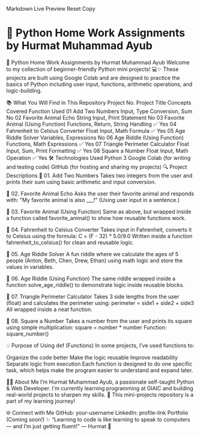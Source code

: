 Markdown Live Preview
Reset
Copy

# 🌟 Python Home Work Assignments by Hurmat Muhammad Ayub


🌟 Python Home Work Assignments by Hurmat Muhammad Ayub
Welcome to my collection of beginner-friendly Python mini projects! 💻✨
These projects are built using Google Colab and are designed to practice the basics of Python including user input, functions, arithmetic operations, and logic-building.

📚 What You Will Find in This Repository
Project No.	Project Title	Concepts Covered	Function Used
01	Add Two Numbers	Input, Type Conversion, Sum	No
02	Favorite Animal Echo	String Input, Print Statement	No
03	Favorite Animal (Using Function)	Functions, Return, String Handling	✅ Yes
04	Fahrenheit to Celsius Converter	Float Input, Math Formula	✅ Yes
05	Age Riddle Solver	Variables, Expressions	No
06	Age Riddle (Using Function)	Functions, Math Expressions	✅ Yes
07	Triangle Perimeter Calculator	Float Input, Sum, Print Formatting	✅ Yes
08	Square a Number	Float Input, Math Operation	✅ Yes
🛠 Technologies Used
Python 3
Google Colab (for writing and testing code)
GitHub (for hosting and sharing my projects)
🔍 Project Descriptions
📌 01. Add Two Numbers
Takes two integers from the user and prints their sum using basic arithmetic and input conversion.

📌 02. Favorite Animal Echo
Asks the user their favorite animal and responds with:
"My favorite animal is also ___!"
(Using user input in a sentence.)

📌 03. Favorite Animal (Using Function)
Same as above, but wrapped inside a function called favorite_animal() to show how reusable functions work.

📌 04. Fahrenheit to Celsius Converter
Takes input in Fahrenheit, converts it to Celsius using the formula:
C = (F - 32) * 5.0/9.0
Written inside a function fahrenheit_to_celsius() for clean and reusable logic.

📌 05. Age Riddle Solver
A fun riddle where we calculate the ages of 5 people (Anton, Beth, Chen, Drew, Ethan) using math logic and store the values in variables.

📌 06. Age Riddle (Using Function)
The same riddle wrapped inside a function solve_age_riddle() to demonstrate logic inside reusable blocks.

📌 07. Triangle Perimeter Calculator
Takes 3 side lengths from the user (float) and calculates the perimeter using:
perimeter = side1 + side2 + side3
All wrapped inside a neat function.

📌 08. Square a Number
Takes a number from the user and prints its square using simple multiplication:
square = number * number
Function: square_number()

💡 Purpose of Using def (Functions)
In some projects, I’ve used functions to:

Organize the code better
Make the logic reusable
Improve readability
Separate logic from execution
Each function is designed to do one specific task, which helps make the program easier to understand and expand later.

🙋‍♀️ About Me
I’m Hurmat Muhammad Ayub, a passionate self-taught Python & Web Developer. I'm currently learning programming at GIAIC and building real-world projects to sharpen my skills. 💪
This mini-projects repository is a part of my learning journey!

🌐 Connect with Me
GitHub: your-username
LinkedIn: profile-link
Portfolio (Coming soon!)
✨ “Learning to code is like learning to speak to computers — and I’m just getting fluent!” — Hurmat 💙

